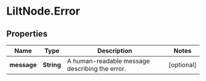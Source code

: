 # LiltNode.Error

## Properties

Name | Type | Description | Notes
------------ | ------------- | ------------- | -------------
**message** | **String** | A human-readable message describing the error. | [optional] 


